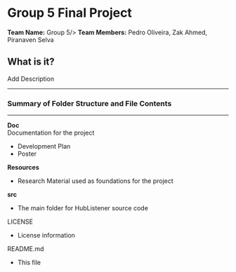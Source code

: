 ﻿Group 5 Final Project
=========================================
**Team Name:**  Group 5/>
**Team Members:** Pedro Oliveira, Zak Ahmed, Piranaven Selva<br />


## What is it? 
Add Description


-------------------------------------------------
### Summary of Folder Structure and File Contents 
-------------------------------------------------

**Doc** <br />
Documentation for the project
- Development Plan
- Poster

**Resources** 
  - Research Material used as foundations for the project

**src**
  - The main folder for HubListener source code
  

LICENSE
  - License information
  
README.md
  - This file
